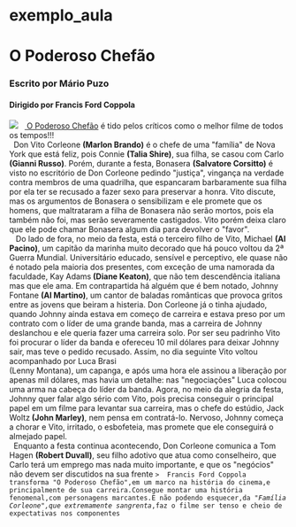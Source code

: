 # exemplo_aula
<h1>O Poderoso Chefão</h1>
<h3>Escrito por Mário Puzo</h3>
<h4>Dirigido por Francis Ford Coppola</h4>
<img src="C:\Users\Administrador\Downloads\opoderoso.jpeg"/>
&nbsp;&nbsp;<a href="https://www.adorocinema.com/filmes/filme-1628/"> O Poderoso Chefão</a> é tido pelos críticos como o melhor filme de todos os tempos!!!<br>
&nbsp;&nbsp;Don Vito Corleone <b>(Marlon Brando)</b> é o chefe de uma "família" de Nova York que está feliz, pois Connie <b>(Talia Shire)</b>, sua filha, se casou com Carlo <b>(Gianni Russo)</b>. Porém, durante a festa, Bonasera <b>(Salvatore Corsitto)</b> é visto no escritório de Don Corleone pedindo "justiça", vingança na verdade contra membros de uma quadrilha, que espancaram barbaramente sua filha por ela ter se recusado a fazer sexo para preservar a honra. Vito discute, mas os argumentos de Bonasera o sensibilizam e ele promete que os homens, que maltrataram a filha de Bonasera não serão mortos, pois ela também não foi, mas serão severamente castigados. Vito porém deixa claro que ele pode chamar Bonasera algum dia para devolver o "favor".
<br> &nbsp;&nbsp; Do lado de fora, no meio da festa, está o terceiro filho de Vito, Michael <b>(Al Pacino)</b>, um capitão da marinha muito decorado que há pouco voltou da 2ª Guerra Mundial. Universitário educado, sensível e perceptivo, ele quase não é notado pela maioria dos presentes, com exceção de uma namorada da faculdade, Kay Adams<b> (Diane Keaton)</b>, que não tem descendência italiana mas que ele ama. Em contrapartida há alguém que é bem notado, Johnny Fontane <b>(Al Martino)</b>, um cantor de baladas românticas que provoca gritos entre as jovens que beiram a histeria. Don Corleone já o tinha ajudado, quando Johnny ainda estava em começo de carreira e estava preso por um contrato com o líder de uma grande banda, mas a carreira de Johnny deslanchou e ele queria fazer uma carreira solo. Por ser seu padrinho Vito foi procurar o líder da banda e ofereceu 10 mil dólares para deixar Johnny sair, mas teve o pedido recusado. Assim, no dia seguinte Vito voltou acompanhado por Luca Brasi <br>(Lenny Montana)</b>, um capanga, e após uma hora ele assinou a liberação por apenas mil dólares, mas havia um detalhe: nas "negociações" Luca colocou uma arma na cabeça do líder da banda. Agora, no meio da alegria da festa, Johnny quer falar algo sério com Vito, pois precisa conseguir o principal papel em um filme para levantar sua carreira, mas o chefe do estúdio, Jack Woltz<b> (John Marley)</b>, nem pensa em contratá-lo. Nervoso, Johnny começa a chorar e Vito, irritado, o esbofeteia, mas promete que ele conseguirá o almejado papel. 
<br>&nbsp;&nbsp;Enquanto a festa continua acontecendo, Don Corleone comunica a Tom Hagen <b>(Robert Duvall)</b>, seu filho adotivo que atua como conselheiro, que Carlo terá um emprego mas nada muito importante, e que os "negócios" não devem ser discutidos na sua frente
<code>>&nbsp;&nbsp;Francis Ford Coppola transforma "O Poderoso Chefão",em um marco na história do cinema,e principalmente de sua carreira.Consegue montar uma história fenomenal,com personagens marcantes.E não podendo esquecer,da <i>"Família Corleone",que extremamente sangrenta</i>,faz o filme ser tenso e cheio de expectativas nos componentes</code>
